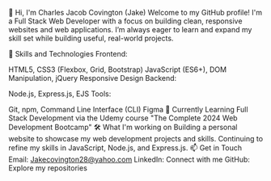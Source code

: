 👋 Hi, I'm Charles Jacob Covington (Jake)
Welcome to my GitHub profile! I'm a Full Stack Web Developer with a focus on building clean, responsive websites and web applications. I’m always eager to learn and expand my skill set while building useful, real-world projects.

🚀 Skills and Technologies
Frontend:

HTML5, CSS3 (Flexbox, Grid, Bootstrap)
JavaScript (ES6+), DOM Manipulation, jQuery
Responsive Design
Backend:

Node.js, Express.js, EJS
Tools:

Git, npm, Command Line Interface (CLI)
Figma
🌱 Currently Learning
Full Stack Development via the Udemy course "The Complete 2024 Web Development Bootcamp"
🛠️ What I'm working on
Building a personal website to showcase my web development projects and skills.
Continuing to refine my skills in JavaScript, Node.js, and Express.js.
📫 Get in Touch
Email: Jakecovington28@yahoo.com
LinkedIn: Connect with me
GitHub: Explore my repositories
